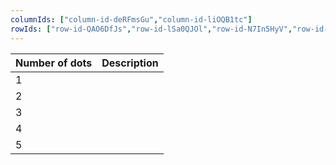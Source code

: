 ```yaml
---
columnIds: ["column-id-deRFmsGu","column-id-liOQB1tc"]
rowIds: ["row-id-QAO6DfJs","row-id-lSa0QJOl","row-id-N7In5HyV","row-id-DXmjZZDm","row-id-xIpjdQ7e","row-id-W1eMT6KS"]
---
```


| Number of dots | Description |
| -------------- | ----------- |
| 1              |             |
| 2              |             |
| 3              |             |
| 4              |             |
| 5              |             |